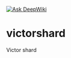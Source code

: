 [![Ask DeepWiki](https://deepwiki.com/badge.svg)](https://deepwiki.com/victor-base/victordb)
# victorshard
Victor shard
